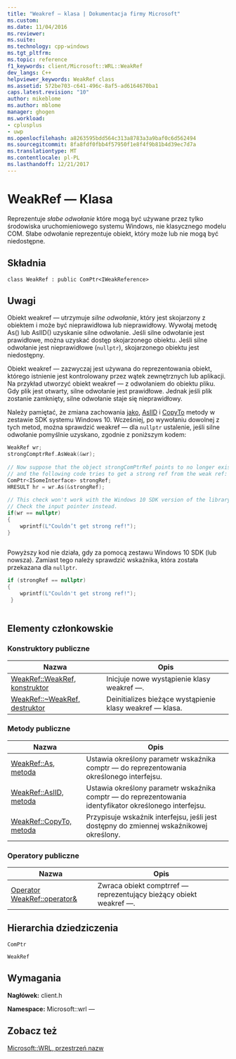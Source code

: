 ```yaml
---
title: "Weakref — klasa | Dokumentacja firmy Microsoft"
ms.custom: 
ms.date: 11/04/2016
ms.reviewer: 
ms.suite: 
ms.technology: cpp-windows
ms.tgt_pltfrm: 
ms.topic: reference
f1_keywords: client/Microsoft::WRL::WeakRef
dev_langs: C++
helpviewer_keywords: WeakRef class
ms.assetid: 572be703-c641-496c-8af5-ad6164670ba1
caps.latest.revision: "10"
author: mikeblome
ms.author: mblome
manager: ghogen
ms.workload:
- cplusplus
- uwp
ms.openlocfilehash: a8263595bdd564c313a8783a3a9baf0c6d562494
ms.sourcegitcommit: 8fa8fdf0fbb4f57950f1e8f4f9b81b4d39ec7d7a
ms.translationtype: MT
ms.contentlocale: pl-PL
ms.lasthandoff: 12/21/2017
---
```

# <a name="weakref-class"></a>WeakRef — Klasa
Reprezentuje *słabe odwołanie* które mogą być używane przez tylko środowiska uruchomieniowego systemu Windows, nie klasycznego modelu COM. Słabe odwołanie reprezentuje obiekt, który może lub nie mogą być niedostępne.  
  
## <a name="syntax"></a>Składnia  
  
```  
class WeakRef : public ComPtr<IWeakReference>  
```  
  
## <a name="remarks"></a>Uwagi  
 Obiekt weakref — utrzymuje *silne odwołanie*, który jest skojarzony z obiektem i może być nieprawidłowa lub nieprawidłowy. Wywołaj metodę As() lub AsIID() uzyskanie silne odwołanie. Jeśli silne odwołanie jest prawidłowe, można uzyskać dostęp skojarzonego obiektu. Jeśli silne odwołanie jest nieprawidłowe (`nullptr`), skojarzonego obiektu jest niedostępny.  
  
 Obiekt weakref — zazwyczaj jest używana do reprezentowania obiekt, którego istnienie jest kontrolowany przez wątek zewnętrznych lub aplikacji. Na przykład utworzyć obiekt weakref — z odwołaniem do obiektu pliku. Gdy plik jest otwarty, silne odwołanie jest prawidłowe. Jednak jeśli plik zostanie zamknięty, silne odwołanie staje się nieprawidłowy.  
  
 Należy pamiętać, że zmiana zachowania [jako](../windows/weakref-as-method.md), [AsIID](../windows/weakref-asiid-method.md) i [CopyTo](../windows/weakref-copyto-method.md) metody w zestawie SDK systemu Windows 10. Wcześniej, po wywołaniu dowolnej z tych metod, można sprawdzić weakref — dla `nullptr` ustalenie, jeśli silne odwołanie pomyślnie uzyskano, zgodnie z poniższym kodem:  
  
```cpp  
WeakRef wr;  
strongComptrRef.AsWeak(&wr);  
  
// Now suppose that the object strongComPtrRef points to no longer exists  
// and the following code tries to get a strong ref from the weak ref:  
ComPtr<ISomeInterface> strongRef;  
HRESULT hr = wr.As(&strongRef);  
  
// This check won't work with the Windows 10 SDK version of the library.  
// Check the input pointer instead.  
if(wr == nullptr)  
{  
    wprintf(L"Couldn’t get strong ref!");  
}  
  
```  
  
 Powyższy kod nie działa, gdy za pomocą zestawu Windows 10 SDK (lub nowsza). Zamiast tego należy sprawdzić wskaźnika, która została przekazana dla `nullptr`.  
  
```cpp  
if (strongRef == nullptr)  
{  
    wprintf(L"Couldn't get strong ref!");  
 }  
  
```  
  
## <a name="members"></a>Elementy członkowskie  
  
### <a name="public-constructors"></a>Konstruktory publiczne  
  
|Nazwa|Opis|  
|----------|-----------------|  
|[WeakRef::WeakRef, konstruktor](../windows/weakref-weakref-constructor.md)|Inicjuje nowe wystąpienie klasy weakref —.|  
|[WeakRef::~WeakRef, destruktor](../windows/weakref-tilde-weakref-destructor.md)|Deinitializes bieżące wystąpienie klasy weakref — klasa.|  
  
### <a name="public-methods"></a>Metody publiczne  
  
|Nazwa|Opis|  
|----------|-----------------|  
|[WeakRef::As, metoda](../windows/weakref-as-method.md)|Ustawia określony parametr wskaźnika comptr — do reprezentowania określonego interfejsu.|  
|[WeakRef::AsIID, metoda](../windows/weakref-asiid-method.md)|Ustawia określony parametr wskaźnika comptr — do reprezentowania identyfikator określonego interfejsu.|  
|[WeakRef::CopyTo, metoda](../windows/weakref-copyto-method.md)|Przypisuje wskaźnik interfejsu, jeśli jest dostępny do zmiennej wskaźnikowej określony.|  
  
### <a name="public-operators"></a>Operatory publiczne  
  
|Nazwa|Opis|  
|----------|-----------------|  
|[Operator WeakRef::operator&](../windows/weakref-operator-ampersand-operator.md)|Zwraca obiekt comptrref — reprezentujący bieżący obiekt weakref —.|  
  
## <a name="inheritance-hierarchy"></a>Hierarchia dziedziczenia  
 `ComPtr`  
  
 `WeakRef`  
  
## <a name="requirements"></a>Wymagania  
 **Nagłówek:** client.h  
  
 **Namespace:** Microsoft::wrl —  
  
## <a name="see-also"></a>Zobacz też  
 [Microsoft::WRL, przestrzeń nazw](../windows/microsoft-wrl-namespace.md)